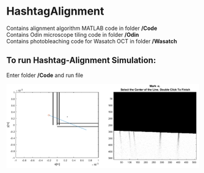 # HashtagAlignment
Contains alignment algorithm MATLAB code in folder **/Code**  
Contains Odin microscope  tiling code in folder **/Odin**  
Contains photobleaching code for Wasatch OCT in folder **/Wasatch**  

## To run Hashtag-Alignment Simulation:
Enter folder **/Code** and run file 


![](./Docs/simulation_1.png)

